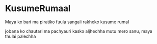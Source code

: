 # KusumeRumaal
Maya ko bari ma piratiko fuula
sangali rakheko kusume rumal

jobana ko chautari ma pachyauri kasko aljhechha
mutu mero sanu, maya thulai palechha
